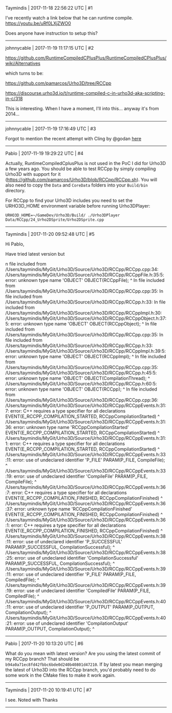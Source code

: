 Taymindis | 2017-11-18 22:56:22 UTC | #1

I’ve recently watch a link below that he can runtime compile. 
https://youtu.be/uRf0LXjZWO0 

Does anyone have instruction to setup this?

-------------------------

johnnycable | 2017-11-19 11:17:15 UTC | #2

https://github.com/RuntimeCompiledCPlusPlus/RuntimeCompiledCPlusPlus/wiki/Alternatives

which turns to be:

https://github.com/pamarcos/Urho3D/tree/RCCpp

https://discourse.urho3d.io/t/runtime-compiled-c-in-urho3d-aka-scripting-in-c/318

This is interesting. When I have a moment, I'll into this... anyway it's from 2014...

-------------------------

johnnycable | 2017-11-19 17:16:49 UTC | #3

Forgot to mention the recent attempt with Cling by @godan [here](https://discourse.urho3d.io/t/use-clang-to-compile-urho/3723)

-------------------------

Pablo | 2017-11-19 19:29:22 UTC | #4

Actually, RuntimeCompiledCplusPlus is not used in the PoC I did for Urho3D a few years ago. You should be able to test RCCpp by simply compiling Urho3D with support for it (https://github.com/pamarcos/Urho3D/blob/RCCpp/RCCpp.sh). You will also need to copy the `Data` and `CoreData` folders into your `Build/bin` directory.

For RCCpp to find your Urho3D includes you need to set the URHO3D_HOME environment variable before running Urho3DPlayer:

`URHO3D_HOME=~/GameDev/Urho3D/Build/ ./Urho3DPlayer Data/RCCpp/24_Urho2DSprite/Urho2DSprite.cpp`

-------------------------

Taymindis | 2017-11-20 09:52:48 UTC | #5

Hi Pablo, 

Have tried latest version but 

n file included from /Users/taymindis/MyGit/Urho3D/Source/Urho3D/RCCpp/RCCpp.cpp:34:
/Users/taymindis/MyGit/Urho3D/Source/Urho3D/RCCpp/RCCppFile.h:35:5: error: unknown type name 'OBJECT'
    OBJECT(RCCppFile);
    ^
In file included from /Users/taymindis/MyGit/Urho3D/Source/Urho3D/RCCpp/RCCpp.cpp:35:
In file included from /Users/taymindis/MyGit/Urho3D/Source/Urho3D/RCCpp/RCCpp.h:33:
In file included from /Users/taymindis/MyGit/Urho3D/Source/Urho3D/RCCpp/RCCppImpl.h:30:
/Users/taymindis/MyGit/Urho3D/Source/Urho3D/RCCpp/RCCppObject.h:37:5: error: unknown type name 'OBJECT'
    OBJECT(RCCppObject);
    ^
In file included from /Users/taymindis/MyGit/Urho3D/Source/Urho3D/RCCpp/RCCpp.cpp:35:
In file included from /Users/taymindis/MyGit/Urho3D/Source/Urho3D/RCCpp/RCCpp.h:33:
/Users/taymindis/MyGit/Urho3D/Source/Urho3D/RCCpp/RCCppImpl.h:39:5: error: unknown type name 'OBJECT'
    OBJECT(RCCppImpl);
    ^
In file included from /Users/taymindis/MyGit/Urho3D/Source/Urho3D/RCCpp/RCCpp.cpp:35:
/Users/taymindis/MyGit/Urho3D/Source/Urho3D/RCCpp/RCCpp.h:45:5: error: unknown type name 'OBJECT'
    OBJECT(CompilationThread);
    ^
/Users/taymindis/MyGit/Urho3D/Source/Urho3D/RCCpp/RCCpp.h:60:5: error: unknown type name 'OBJECT'
    OBJECT(RCCpp);
    ^
In file included from /Users/taymindis/MyGit/Urho3D/Source/Urho3D/RCCpp/RCCpp.cpp:36:
/Users/taymindis/MyGit/Urho3D/Source/Urho3D/RCCpp/RCCppEvents.h:31:7: error: C++ requires a type specifier for all declarations
EVENT(E_RCCPP_COMPILATION_STARTED, RCCppCompilationStarted)
      ^
/Users/taymindis/MyGit/Urho3D/Source/Urho3D/RCCpp/RCCppEvents.h:31:36: error: unknown type name 'RCCppCompilationStarted'
EVENT(E_RCCPP_COMPILATION_STARTED, RCCppCompilationStarted)
                                   ^
/Users/taymindis/MyGit/Urho3D/Source/Urho3D/RCCpp/RCCppEvents.h:31:1: error: C++ requires a type specifier for all declarations
EVENT(E_RCCPP_COMPILATION_STARTED, RCCppCompilationStarted)
^
/Users/taymindis/MyGit/Urho3D/Source/Urho3D/RCCpp/RCCppEvents.h:33:11: error: use of undeclared identifier 'P_FILE'
    PARAM(P_FILE, CompileFile);
          ^
/Users/taymindis/MyGit/Urho3D/Source/Urho3D/RCCpp/RCCppEvents.h:33:19: error: use of undeclared identifier 'CompileFile'
    PARAM(P_FILE, CompileFile);
                  ^
/Users/taymindis/MyGit/Urho3D/Source/Urho3D/RCCpp/RCCppEvents.h:36:7: error: C++ requires a type specifier for all declarations
EVENT(E_RCCPP_COMPILATION_FINISHED, RCCppCompilationFinished)
      ^
/Users/taymindis/MyGit/Urho3D/Source/Urho3D/RCCpp/RCCppEvents.h:36:37: error: unknown type name 'RCCppCompilationFinished'
EVENT(E_RCCPP_COMPILATION_FINISHED, RCCppCompilationFinished)
                                    ^
/Users/taymindis/MyGit/Urho3D/Source/Urho3D/RCCpp/RCCppEvents.h:36:1: error: C++ requires a type specifier for all declarations
EVENT(E_RCCPP_COMPILATION_FINISHED, RCCppCompilationFinished)
^
/Users/taymindis/MyGit/Urho3D/Source/Urho3D/RCCpp/RCCppEvents.h:38:11: error: use of undeclared identifier 'P_SUCCESSFUL'
    PARAM(P_SUCCESSFUL, CompilationSuccessful);
          ^
/Users/taymindis/MyGit/Urho3D/Source/Urho3D/RCCpp/RCCppEvents.h:38:25: error: use of undeclared identifier 'CompilationSuccessful'
    PARAM(P_SUCCESSFUL, CompilationSuccessful);
                        ^
/Users/taymindis/MyGit/Urho3D/Source/Urho3D/RCCpp/RCCppEvents.h:39:11: error: use of undeclared identifier 'P_FILE'
    PARAM(P_FILE, CompiledFile);
          ^
/Users/taymindis/MyGit/Urho3D/Source/Urho3D/RCCpp/RCCppEvents.h:39:19: error: use of undeclared identifier 'CompiledFile'
    PARAM(P_FILE, CompiledFile);
                  ^
/Users/taymindis/MyGit/Urho3D/Source/Urho3D/RCCpp/RCCppEvents.h:40:11: error: use of undeclared identifier 'P_OUTPUT'
    PARAM(P_OUTPUT, CompilationOutput);
          ^
/Users/taymindis/MyGit/Urho3D/Source/Urho3D/RCCpp/RCCppEvents.h:40:21: error: use of undeclared identifier 'CompilationOutput'
    PARAM(P_OUTPUT, CompilationOutput);
                    ^

-------------------------

Pablo | 2017-11-20 10:13:20 UTC | #6

What do you mean with latest version? Are you using the latest commit of my RCCpp branch? That should be `b94a0a71ec8fd42fbbc6bde0d240b40801d47210`. If by latest you mean merging the latest of Urho3D into the RCCpp branch, you'd probably need to do some work in the CMake files to make it work again.

-------------------------

Taymindis | 2017-11-20 10:19:41 UTC | #7

I see. Noted with Thanks

-------------------------

